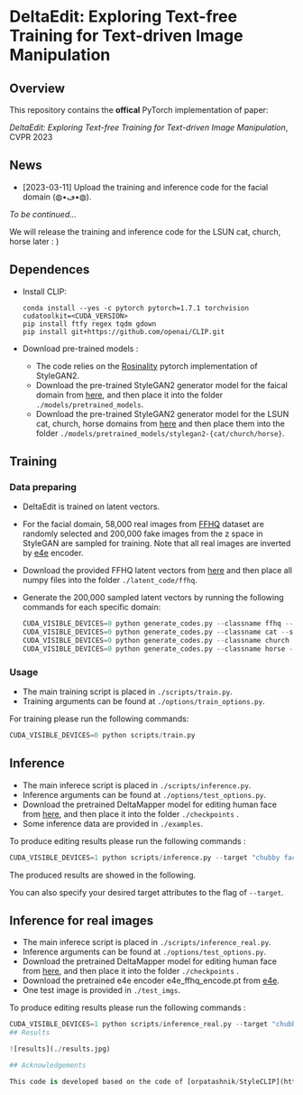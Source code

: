 # DeltaEdit: Exploring Text-free Training for Text-driven Image Manipulation

## Overview

This repository contains the **offical** PyTorch implementation of paper:

*DeltaEdit: Exploring Text-free Training for Text-driven Image Manipulation*, CVPR 2023

## News

- [2023-03-11] Upload the training and inference code for the facial domain (◍•ڡ•◍).

*To be continued...*

We will release the training and inference code for the LSUN cat, church, horse later : )

## Dependences

- Install CLIP:

  ```shell script
  conda install --yes -c pytorch pytorch=1.7.1 torchvision cudatoolkit=<CUDA_VERSION>
  pip install ftfy regex tqdm gdown
  pip install git+https://github.com/openai/CLIP.git
  ```

- Download pre-trained models :

  - The code relies on the [Rosinality](https://github.com/rosinality/stylegan2-pytorch/) pytorch implementation of StyleGAN2.
  - Download the pre-trained StyleGAN2 generator model for the faical domain from [here](https://drive.google.com/file/d/1EM87UquaoQmk17Q8d5kYIAHqu0dkYqdT/view?usp=sharing), and then place it into the folder `./models/pretrained_models`.
  - Download the pre-trained StyleGAN2 generator model for the LSUN cat, church, horse domains from [here](https://drive.google.com/drive/folders/1YRhXGM-2xk7A4TExM_jXaNg1f2AiCRlw?usp=share_link) and then place them into the folder `./models/pretrained_models/stylegan2-{cat/church/horse}`.

## Training

### Data preparing

- DeltaEdit is trained on latent vectors. 

- For the facial domain,  58,000 real images from [FFHQ](https://github.com/NVlabs/ffhq-dataset) dataset are randomly selected and 200,000 fake images from the z space in StyleGAN are sampled for training. Note that all real images are inverted by [e4e](https://github.com/omertov/encoder4editing) encoder.

- Download the provided FFHQ latent vectors from [here](https://drive.google.com/drive/folders/13NLq4giSgdcMVkYQIiPj4Xhxz4-wlXSD?usp=sharing) and then place all numpy files into the folder `./latent_code/ffhq`.

- Generate the 200,000 sampled latent vectors by running the following commands for each specific domain:

  ```python
  CUDA_VISIBLE_DEVICES=0 python generate_codes.py --classname ffhq --samples 200000
  CUDA_VISIBLE_DEVICES=0 python generate_codes.py --classname cat --samples 200000
  CUDA_VISIBLE_DEVICES=0 python generate_codes.py --classname church --samples 200000
  CUDA_VISIBLE_DEVICES=0 python generate_codes.py --classname horse --samples 200000
  ```

### Usage

- The main training script is placed in `./scripts/train.py`.
- Training arguments can be found at `./options/train_options.py`. 

For training please run the following commands:

```python
CUDA_VISIBLE_DEVICES=0 python scripts/train.py
```

## Inference

- The main inferece script is placed in `./scripts/inference.py`.
- Inference arguments can be found at `./options/test_options.py`. 
- Download the pretrained DeltaMapper model for editing human face from [here](https://drive.google.com/file/d/1Mb2WiELoVDPDIi24tIfoWsjn1l2xTjtZ/view?usp=sharing), and then place it into the folder `./checkpoints` .
- Some inference data are provided in  `./examples`.

To produce editing results please run the following commands :

```python
CUDA_VISIBLE_DEVICES=1 python scripts/inference.py --target "chubby face","face with eyeglasses","face with smile","face with pale skin","face with tanned skin","face with big eyes","face with black clothes","face with blue suit","happy face","face with bangs","face with red hair","face with black hair","face with blond hair","face with curly hair","face with receding hairline","face with bowlcut hairstyle"
```

The produced results are showed in the following. 

You can also specify your desired target attributes to the flag of `--target`.

## Inference for real images

- The main inferece script is placed in `./scripts/inference_real.py`.
- Inference arguments can be found at `./options/test_options.py`. 
- Download the pretrained DeltaMapper model for editing human face from [here](https://drive.google.com/file/d/1Mb2WiELoVDPDIi24tIfoWsjn1l2xTjtZ/view?usp=sharing), and then place it into the folder `./checkpoints` .
- Download the pretrained e4e encoder e4e_ffhq_encode.pt from [e4e](https://github.com/omertov/encoder4editing).
- One test image is provided in  `./test_imgs`.

To produce editing results please run the following commands :

```python
CUDA_VISIBLE_DEVICES=1 python scripts/inference_real.py --target "chubby face","face with eyeglasses","face with smile","face with pale skin","face with tanned skin","face with big eyes","face with black clothes","face with blue suit","happy face","face with bangs","face with red hair","face with black hair","face with blond hair","face with curly hair","face with receding hairline","face with bowlcut hairstyle"
## Results

![results](./results.jpg)

## Acknowledgements

This code is developed based on the code of [orpatashnik/StyleCLIP](https://github.com/orpatashnik/StyleCLIP) by Or Patashnik et al.
